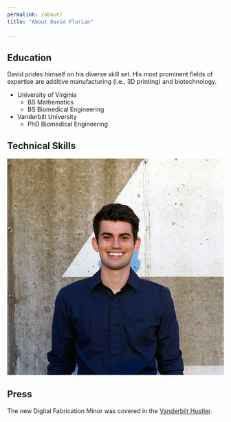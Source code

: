 ```yaml
---
permalink: /about/
title: "About David Florian"

---
```


## Education

David prides himself on his diverse skill set. His most prominent fields of expertise are additive manufacturing (i.e., 3D printing) and biotechnology. 

* University of Virginia
  * BS Mathematics
  * BS Biomedical Engineering
* Vanderbilt University
  * PhD Biomedical Engineering

## Technical Skills

![David Florian](/assets/img/David_Headshot_web2.jpg)

## Press 

The new Digital Fabrication Minor was covered in the [Vanderbilt Hustler](https://vanderbilthustler.com/2022/11/09/digital-fabrication-minor-introduced-for-2022-23-academic-year/).
